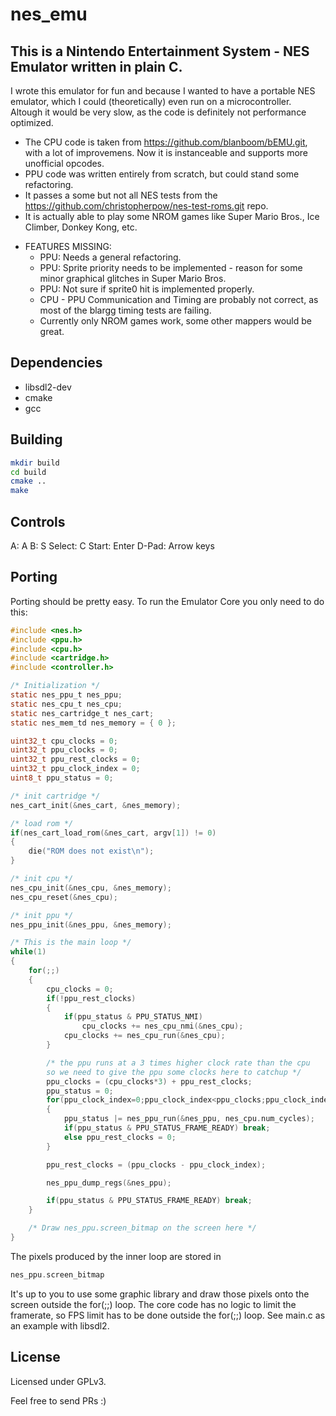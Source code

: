 # nes_emu  
## This is a Nintendo Entertainment System - NES Emulator written in plain C.  

I wrote this emulator for fun and because I wanted to have a portable NES emulator, which I could (theoretically) even run on a microcontroller. Altough it would be very slow, as the code is definitely not performance optimized.  

- The CPU code is taken from https://github.com/blanboom/bEMU.git, with a lot of improvemens. Now it is instanceable and supports more unofficial opcodes.  
- PPU code was written entirely from scratch, but could stand some refactoring.  
- It passes a some but not all NES tests from the https://github.com/christopherpow/nes-test-roms.git repo.  
- It is actually able to play some NROM games like Super Mario Bros., Ice Climber, Donkey Kong, etc.  

* FEATURES MISSING:  
    - PPU: Needs a general refactoring.  
    - PPU: Sprite priority needs to be implemented - reason for some minor graphical glitches in Super Mario Bros.  
    - PPU: Not sure if sprite0 hit is implemented properly.  
    - CPU - PPU Communication and Timing are probably not correct, as most of the blargg timing tests are failing.  
    - Currently only NROM games work, some other mappers would be great.  

## Dependencies
- libsdl2-dev
- cmake
- gcc

## Building
```bash
mkdir build
cd build
cmake ..
make
```

## Controls  
A: A
B: S
Select: C
Start: Enter
D-Pad: Arrow keys

## Porting
Porting should be pretty easy. To run the Emulator Core you only need to do this:  

```C
#include <nes.h>
#include <ppu.h>
#include <cpu.h>
#include <cartridge.h>
#include <controller.h>

/* Initialization */
static nes_ppu_t nes_ppu;
static nes_cpu_t nes_cpu;
static nes_cartridge_t nes_cart;
static nes_mem_td nes_memory = { 0 };

uint32_t cpu_clocks = 0;
uint32_t ppu_clocks = 0;
uint32_t ppu_rest_clocks = 0;
uint32_t ppu_clock_index = 0;
uint8_t ppu_status = 0;

/* init cartridge */
nes_cart_init(&nes_cart, &nes_memory);

/* load rom */
if(nes_cart_load_rom(&nes_cart, argv[1]) != 0)
{
    die("ROM does not exist\n");
}

/* init cpu */
nes_cpu_init(&nes_cpu, &nes_memory);
nes_cpu_reset(&nes_cpu);

/* init ppu */
nes_ppu_init(&nes_ppu, &nes_memory);

/* This is the main loop */
while(1)
{
    for(;;)
    {
        cpu_clocks = 0;
        if(!ppu_rest_clocks)
        {
            if(ppu_status & PPU_STATUS_NMI)
                cpu_clocks += nes_cpu_nmi(&nes_cpu);
            cpu_clocks += nes_cpu_run(&nes_cpu);
        }

        /* the ppu runs at a 3 times higher clock rate than the cpu
        so we need to give the ppu some clocks here to catchup */
        ppu_clocks = (cpu_clocks*3) + ppu_rest_clocks;
        ppu_status = 0;
        for(ppu_clock_index=0;ppu_clock_index<ppu_clocks;ppu_clock_index++)
        {
            ppu_status |= nes_ppu_run(&nes_ppu, nes_cpu.num_cycles);
            if(ppu_status & PPU_STATUS_FRAME_READY) break;
            else ppu_rest_clocks = 0;
        }

        ppu_rest_clocks = (ppu_clocks - ppu_clock_index);

        nes_ppu_dump_regs(&nes_ppu);

        if(ppu_status & PPU_STATUS_FRAME_READY) break;
    }

    /* Draw nes_ppu.screen_bitmap on the screen here */
}
```

The pixels produced by the inner loop are stored in  
```C
nes_ppu.screen_bitmap  
```

It's up to you to use some graphic library and draw those pixels onto the screen outside the for(;;) loop. The core code has no logic to limit the framerate, so FPS limit has to be done outside the for(;;) loop. See main.c as an example with libsdl2.  


## License
Licensed under GPLv3.  

Feel free to send PRs :)  

